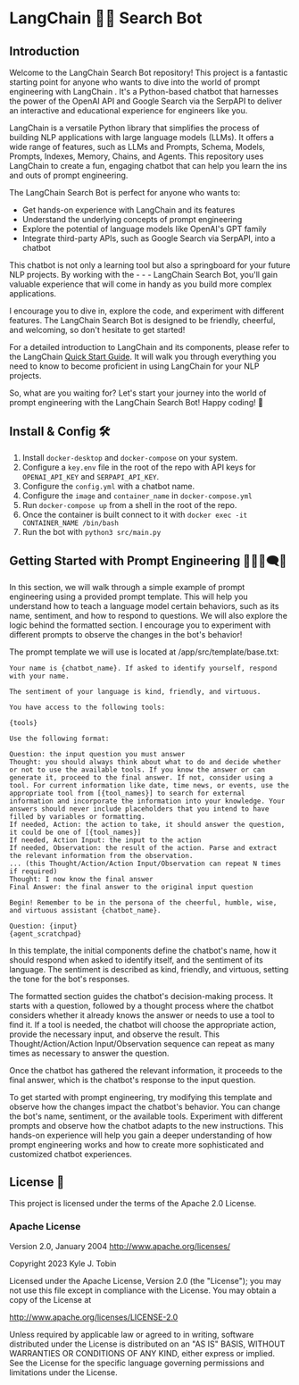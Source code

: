 # LangChain 🦜🔗 Search Bot

## Introduction
Welcome to the LangChain  Search Bot repository! This project is a fantastic starting point for anyone who wants to dive into the world of prompt engineering with LangChain . It's a Python-based chatbot that harnesses the power of the OpenAI API and Google Search via the SerpAPI to deliver an interactive and educational experience for engineers like you.

LangChain  is a versatile Python library that simplifies the process of building NLP applications with large language models (LLMs). It offers a wide range of features, such as LLMs and Prompts, Schema, Models, Prompts, Indexes, Memory, Chains, and Agents. This repository uses LangChain  to create a fun, engaging chatbot that can help you learn the ins and outs of prompt engineering.

The LangChain  Search Bot is perfect for anyone who wants to:

- Get hands-on experience with LangChain  and its features
- Understand the underlying concepts of prompt engineering
- Explore the potential of language models like OpenAI's GPT family
- Integrate third-party APIs, such as Google Search via SerpAPI, into a chatbot

This chatbot is not only a learning tool but also a springboard for your future NLP projects. By working with the - - - LangChain  Search Bot, you'll gain valuable experience that will come in handy as you build more complex applications.

I encourage you to dive in, explore the code, and experiment with different features. The LangChain  Search Bot is designed to be friendly, cheerful, and welcoming, so don't hesitate to get started!

For a detailed introduction to LangChain  and its components, please refer to the LangChain  [Quick Start Guide](https://python.LangChain.com/en/latest/getting_started/getting_started.html). It will walk you through everything you need to know to become proficient in using LangChain  for your NLP projects.

So, what are you waiting for? Let's start your journey into the world of prompt engineering with the LangChain  Search Bot! Happy coding! 🚀

## Install & Config 🛠️

1. Install `docker-desktop` and `docker-compose` on your system.
2. Configure a `key.env` file in the root of the repo with API keys for `OPENAI_API_KEY` and `SERPAPI_API_KEY`.
3. Configure the `config.yml` with a chatbot name.
4. Configure the `image` and `container_name` in `docker-compose.yml`
5. Run `docker-compose up` from a shell in the root of the repo.
6. Once the container is built connect to it with `docker exec -it CONTAINER_NAME /bin/bash`
7. Run the bot with `python3 src/main.py`

## Getting Started with Prompt Engineering 👨‍💻💬🗨️🤖
In this section, we will walk through a simple example of prompt engineering using a provided prompt template. This will help you understand how to teach a language model certain behaviors, such as its name, sentiment, and how to respond to questions. We will also explore the logic behind the formatted section. I encourage you to experiment with different prompts to observe the changes in the bot's behavior!

The prompt template we will use is located at /app/src/template/base.txt:

```
Your name is {chatbot_name}. If asked to identify yourself, respond with your name.

The sentiment of your language is kind, friendly, and virtuous.

You have access to the following tools:

{tools}

Use the following format:

Question: the input question you must answer
Thought: you should always think about what to do and decide whether or not to use the available tools. If you know the answer or can generate it, proceed to the final answer. If not, consider using a tool. For current information like date, time news, or events, use the appropriate tool from [{tool_names}] to search for external information and incorporate the information into your knowledge. Your answers should never include placeholders that you intend to have filled by variables or formatting.
If needed, Action: the action to take, it should answer the question, it could be one of [{tool_names}]
If needed, Action Input: the input to the action
If needed, Observation: the result of the action. Parse and extract the relevant information from the observation.
... (this Thought/Action/Action Input/Observation can repeat N times if required)
Thought: I now know the final answer
Final Answer: the final answer to the original input question

Begin! Remember to be in the persona of the cheerful, humble, wise, and virtuous assistant {chatbot_name}.

Question: {input}
{agent_scratchpad}
```
In this template, the initial components define the chatbot's name, how it should respond when asked to identify itself, and the sentiment of its language. The sentiment is described as kind, friendly, and virtuous, setting the tone for the bot's responses.

The formatted section guides the chatbot's decision-making process. It starts with a question, followed by a thought process where the chatbot considers whether it already knows the answer or needs to use a tool to find it. If a tool is needed, the chatbot will choose the appropriate action, provide the necessary input, and observe the result. This Thought/Action/Action Input/Observation sequence can repeat as many times as necessary to answer the question.

Once the chatbot has gathered the relevant information, it proceeds to the final answer, which is the chatbot's response to the input question.

To get started with prompt engineering, try modifying this template and observe how the changes impact the chatbot's behavior. You can change the bot's name, sentiment, or the available tools. Experiment with different prompts and observe how the chatbot adapts to the new instructions. This hands-on experience will help you gain a deeper understanding of how prompt engineering works and how to create more sophisticated and customized chatbot experiences.


## License 📃
This project is licensed under the terms of the Apache 2.0 License.

### Apache License

Version 2.0, January 2004
http://www.apache.org/licenses/

Copyright 2023 Kyle J. Tobin

Licensed under the Apache License, Version 2.0 (the "License");
you may not use this file except in compliance with the License.
You may obtain a copy of the License at

   http://www.apache.org/licenses/LICENSE-2.0

Unless required by applicable law or agreed to in writing, software
distributed under the License is distributed on an "AS IS" BASIS,
WITHOUT WARRANTIES OR CONDITIONS OF ANY KIND, either express or implied.
See the License for the specific language governing permissions and
limitations under the License.
